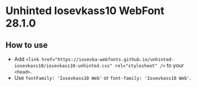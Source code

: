 # Unhinted Iosevkass10 WebFont 28.1.0

## How to use

- Add `<link href="https://iosevka-webfonts.github.io/unhinted-iosevkass10/iosevkass10-unhinted.css" rel="stylesheet" />` to your `<head>`.
- Use `fontFamily: 'Iosevkass10 Web'` or `font-family: 'Iosevkass10 Web'`.
